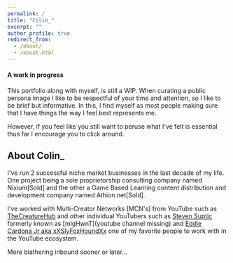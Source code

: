 ```yaml
---
permalink: /
title: "Colin_"
excerpt: ""
author_profile: true
redirect_from:
  - /about/
  - /about.html
---
```


#### A work in progress

This portfolio along with myself, is still a WIP.  When curating a public persona image I like to be respectful of your time and attention, so I like to be brief but informative.  In this, I find myself as most people making sure that I have things the way I feel best represents me.

However, if you feel like you still want to peruse what I've felt is essential thus far I encourage you to click around.

## About Colin_

I've run 2 successful niche market businesses in the last decade of my life.  One project being a sole proprietorship consulting company named Nixium[Sold] and the other a Game Based Learning content distribution and development company named Athion.net[Sold].

I've worked with Multi-Creator Networks [MCN's] from YouTube such as [TheCreatureHub](https://www.youtube.com/user/thecreaturehub) and other individual YouTubers such as [Steven Suptic](linkgoeshere) formerly known as [mlgHwnT](youtube channel missing) and [Eddie Cardona Jr aka xXSlyFoxHoundXx](https://www.youtube.com/user/xXSlyFoxHoundXx) one of my favorite people to work with in the YouTube ecosystem.

More blathering inbound sooner or later...
